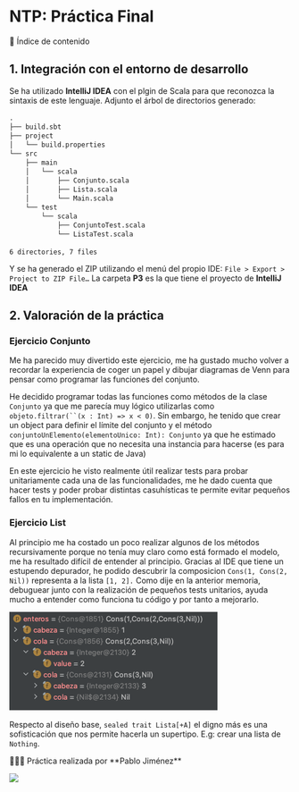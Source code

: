 # NTP: Práctica Final

<aside>
📇 Índice de contenido

</aside>

## 1. Integración con el entorno de desarrollo

Se ha utilizado **IntelliJ IDEA** con el plgin de Scala para que reconozca la sintaxis de este lenguaje. Adjunto el árbol de directorios generado:

```
.
├── build.sbt
├── project
│   └── build.properties
└── src
    ├── main
    │   └── scala
    │       ├── Conjunto.scala
    │       ├── Lista.scala
    │       └── Main.scala
    └── test
        └── scala
            ├── ConjuntoTest.scala
            └── ListaTest.scala

6 directories, 7 files
```

Y se ha generado el ZIP utilizando el menú del propio IDE: `File > Export > Project to ZIP File…` La carpeta **P3** es la que tiene el proyecto de **IntelliJ IDEA**

## 2. Valoración de la práctica

### Ejercicio Conjunto

Me ha parecido muy divertido este ejercicio, me ha gustado mucho volver a recordar la experiencia de coger un papel y dibujar diagramas de Venn para pensar como programar las funciones del conjunto.

He decidido programar todas las funciones como métodos de la clase `Conjunto` ya que me parecía muy lógico utilizarlas como `objeto.filtrar(``(x : Int) => x < 0)`. Sin embargo, he tenido que crear un object para definir el límite del conjunto y el método `conjuntoUnElemento(elementoUnico: Int): Conjunto` ya que he estimado que es una operación que no necesita una instancia para hacerse (es para mi lo equivalente a un static de Java)

En este ejercicio he visto realmente útil realizar tests para probar unitariamente cada una de las funcionalidades, me he dado cuenta que hacer tests y poder probar distintas casuhísticas te permite evitar pequeños fallos en tu implementación.

### Ejercicio List

Al principio me ha costado un poco realizar algunos de los métodos recursivamente porque no tenía muy claro como está formado el modelo, me ha resultado difícil de entender al principio. Gracias al IDE que tiene un estupendo depurador, he podido descubrir la composicion `Cons(1, Cons(2, Nil))` representa a la lista `[1, 2].` Como dije en la anterior memoria, debuguear junto con la realización de pequeños tests unitarios, ayuda mucho a entender como funciona tu código y por tanto a mejorarlo.

![IMG](Untitled.png)

Respecto al diseño base, `sealed trait Lista[+A]` el digno más es una sofisticación que nos permite hacerla un supertipo. E.g: crear una lista de `Nothing`.

<aside>
👨🏻‍💻 Práctica realizada por **Pablo Jiménez** 

<a href="mailto:pablojjimenez0@gmail.com"><img src="https://img.shields.io/badge/pablojjimenez0@gmail.com-c14438?style=flat&logo=Gmail&logoColor=white&link=mailto:pablojjimenez0@gmail.com"></a>
</aside>